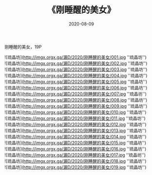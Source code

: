 ﻿---
layout: post
title:  《刚睡醒的美女》
date:   2020-08-09
img: imgx.orgx.ga/漏D/2020/刚睡醒的美女/000.jpg
categories: [美女, 性感, 泳衣]
---

刚睡醒的美女，19P

![琉晶坊](http://imgx.orgx.ga/漏D/2020/刚睡醒的美女/001.jpg ''琉晶坊'') <br>
![琉晶坊](http://imgx.orgx.ga/漏D/2020/刚睡醒的美女/002.jpg ''琉晶坊'') <br>
![琉晶坊](http://imgx.orgx.ga/漏D/2020/刚睡醒的美女/003.jpg ''琉晶坊'') <br>
![琉晶坊](http://imgx.orgx.ga/漏D/2020/刚睡醒的美女/004.jpg ''琉晶坊'') <br>
![琉晶坊](http://imgx.orgx.ga/漏D/2020/刚睡醒的美女/005.jpg ''琉晶坊'') <br>
![琉晶坊](http://imgx.orgx.ga/漏D/2020/刚睡醒的美女/006.jpg ''琉晶坊'') <br>
![琉晶坊](http://imgx.orgx.ga/漏D/2020/刚睡醒的美女/007.jpg ''琉晶坊'') <br>
![琉晶坊](http://imgx.orgx.ga/漏D/2020/刚睡醒的美女/008.jpg ''琉晶坊'') <br>
![琉晶坊](http://imgx.orgx.ga/漏D/2020/刚睡醒的美女/009.jpg ''琉晶坊'') <br>
![琉晶坊](http://imgx.orgx.ga/漏D/2020/刚睡醒的美女/010.jpg ''琉晶坊'') <br>
![琉晶坊](http://imgx.orgx.ga/漏D/2020/刚睡醒的美女/011.jpg ''琉晶坊'') <br>
![琉晶坊](http://imgx.orgx.ga/漏D/2020/刚睡醒的美女/012.jpg ''琉晶坊'') <br>
![琉晶坊](http://imgx.orgx.ga/漏D/2020/刚睡醒的美女/013.jpg ''琉晶坊'') <br>
![琉晶坊](http://imgx.orgx.ga/漏D/2020/刚睡醒的美女/014.jpg ''琉晶坊'') <br>
![琉晶坊](http://imgx.orgx.ga/漏D/2020/刚睡醒的美女/015.jpg ''琉晶坊'') <br>
![琉晶坊](http://imgx.orgx.ga/漏D/2020/刚睡醒的美女/016.jpg ''琉晶坊'') <br>
![琉晶坊](http://imgx.orgx.ga/漏D/2020/刚睡醒的美女/017.jpg ''琉晶坊'') <br>
![琉晶坊](http://imgx.orgx.ga/漏D/2020/刚睡醒的美女/018.jpg ''琉晶坊'') <br>
![琉晶坊](http://imgx.orgx.ga/漏D/2020/刚睡醒的美女/019.jpg ''琉晶坊'') <br>
